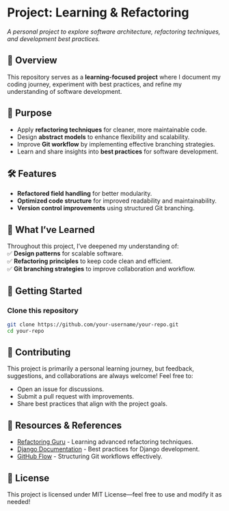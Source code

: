 # **Project: Learning & Refactoring**
*A personal project to explore software architecture, refactoring techniques, and development best practices.*

## 🚀 Overview
This repository serves as a **learning-focused project** where I document my coding journey, experiment with best practices, and refine my understanding of software development.

## 🎯 Purpose
- Apply **refactoring techniques** for cleaner, more maintainable code.
- Design **abstract models** to enhance flexibility and scalability.
- Improve **Git workflow** by implementing effective branching strategies.
- Learn and share insights into **best practices** for software development.

## 🛠️ Features
- **Refactored field handling** for better modularity.
- **Optimized code structure** for improved readability and maintainability.
- **Version control improvements** using structured Git branching.

## 📌 What I’ve Learned
Throughout this project, I’ve deepened my understanding of:  
✅ **Design patterns** for scalable software.  
✅ **Refactoring principles** to keep code clean and efficient.  
✅ **Git branching strategies** to improve collaboration and workflow.  

## 🚀 Getting Started
### **Clone this repository**
```bash
git clone https://github.com/your-username/your-repo.git
cd your-repo
```

## 🤝 Contributing 

This project is primarily a personal learning journey, but feedback, suggestions, and collaborations are always welcome! Feel free to: 

- Open an issue for discussions.
- Submit a pull request with improvements.
- Share best practices that align with the project goals.


## 📖 Resources & References
- [Refactoring Guru](https://refactoring.guru/) - Learning advanced refactoring techniques.
- [Django Documentation](https://docs.djangoproject.com/en/stable/) - Best practices for Django development.
- [GitHub Flow](https://guides.github.com/introduction/flow/) - Structuring Git workflows effectively.


## 📌 License
This project is licensed under MIT License—feel free to use and modify it as needed!
